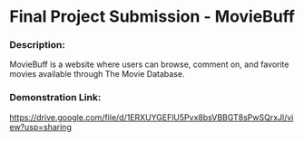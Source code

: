 # Final Project Submission - MovieBuff

### Description:
MovieBuff is a website where users can browse, comment on, and favorite movies available through The Movie Database. 

### Demonstration Link:
https://drive.google.com/file/d/1ERXUYGEFlU5Pvx8bsVBBGT8sPwSQrxJl/view?usp=sharing 